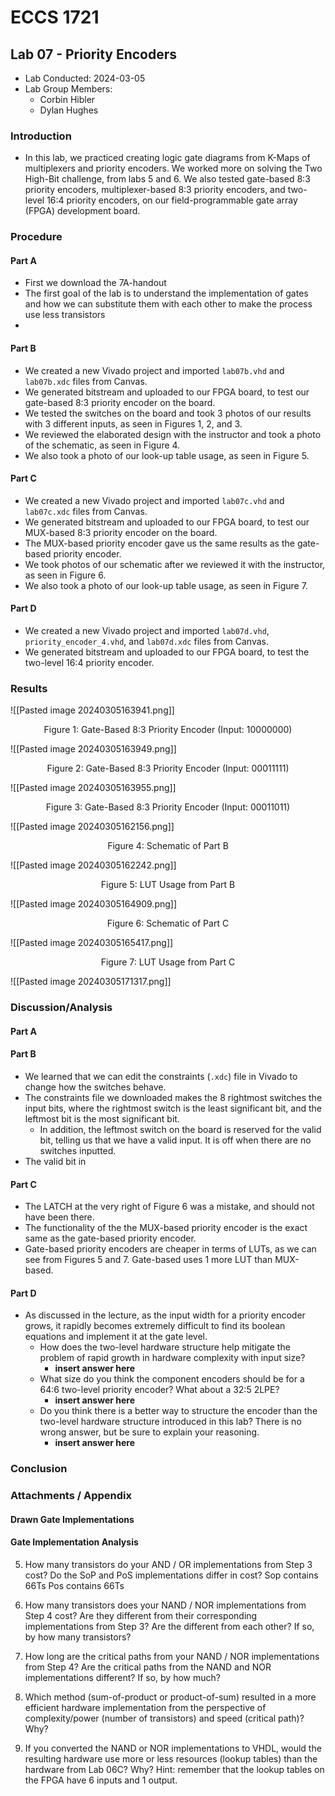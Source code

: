 # ECCS 1721
## Lab 07 - Priority Encoders
- Lab Conducted: 2024-03-05
- Lab Group Members:
	- Corbin Hibler
	- Dylan Hughes
### Introduction
- In this lab, we practiced creating logic gate diagrams from K-Maps of multiplexers and priority encoders. We worked more on solving the Two High-Bit challenge, from labs 5 and 6. We also tested gate-based 8:3 priority encoders, multiplexer-based 8:3 priority encoders, and two-level 16:4 priority encoders, on our field-programmable gate array (FPGA) development board.

### Procedure
#### Part A 
- First we download the 7A-handout
- The first goal of the lab is to understand the implementation of gates and how we can substitute them with each other to make the process use less transistors
- 
#### Part B
- We created a new Vivado project and imported `lab07b.vhd` and `lab07b.xdc` files from Canvas.
- We generated bitstream and uploaded to our FPGA board, to test our gate-based 8:3 priority encoder on the board.
- We tested the switches on the board and took 3 photos of our results with 3 different inputs, as seen in Figures 1, 2, and 3.
- We reviewed the elaborated design with the instructor and took a photo of the schematic, as seen in Figure 4.
- We also took a photo of our look-up table usage, as seen in Figure 5.
#### Part C
- We created a new Vivado project and imported `lab07c.vhd` and `lab07c.xdc` files from Canvas.
- We generated bitstream and uploaded to our FPGA board, to test our MUX-based 8:3 priority encoder on the board.
- The MUX-based priority encoder gave us the same results as the gate-based priority encoder.
- We took photos of our schematic after we reviewed it with the instructor, as seen in Figure 6. 
- We also took a photo of our look-up table usage, as seen in Figure 7.
#### Part D
 - We created a new Vivado project and imported `lab07d.vhd`, `priority_encoder_4.vhd`, and `lab07d.xdc` files from Canvas.
- We generated bitstream and uploaded to our FPGA board, to test the two-level 16:4 priority encoder.

### Results
![[Pasted image 20240305163941.png]]
<div style="text-align: center">Figure 1: Gate-Based 8:3 Priority Encoder (Input: 10000000)</div>

![[Pasted image 20240305163949.png]]
<div style="text-align: center">Figure 2: Gate-Based 8:3 Priority Encoder  (Input: 00011111)</div>

![[Pasted image 20240305163955.png]]
<div style="text-align: center">Figure 3: Gate-Based 8:3 Priority Encoder (Input: 00011011)</div>

![[Pasted image 20240305162156.png]]
<div style="text-align: center">Figure 4: Schematic of Part B</div>

![[Pasted image 20240305162242.png]]
<div style="text-align: center">Figure 5: LUT Usage from Part B</div>

![[Pasted image 20240305164909.png]]
<div style="text-align: center">Figure 6: Schematic of Part C</div>

![[Pasted image 20240305165417.png]]
<div style="text-align: center">Figure 7: LUT Usage from Part C</div>

![[Pasted image 20240305171317.png]]
### Discussion/Analysis
#### Part A

#### Part B
- We learned that we can edit the constraints (`.xdc`) file in Vivado to change how the switches behave.
- The constraints file we downloaded makes the 8 rightmost switches the input bits, where the rightmost switch is the least significant bit, and the leftmost bit is the most significant bit.
	- In addition, the leftmost switch on the board is reserved for the valid bit, telling us that we have a valid input. It is off when there are no switches inputted.
- The valid bit in 
#### Part C
- The LATCH at the very right of Figure 6 was a mistake, and should not have been there.
- The functionality of the the MUX-based priority encoder is the exact same as the gate-based priority encoder.
- Gate-based priority encoders are cheaper in terms of LUTs, as we can see from Figures 5 and 7. Gate-based uses 1 more LUT than MUX-based.
#### Part D
- As discussed in the lecture, as the input width for a priority encoder grows, it rapidly becomes extremely difficult to find its boolean equations and implement it at the gate level. 
	- How does the two-level hardware structure help mitigate the problem of rapid growth in hardware complexity with input size? 
		- **insert answer here**
	- What size do you think the component encoders should be for a 64:6 two-level priority encoder? What about a 32:5 2LPE?
		- **insert answer here**
	- Do you think there is a better way to structure the encoder than the two-level hardware structure introduced in this lab? There is no wrong answer, but be sure to explain your reasoning.
		- **insert answer here**
### Conclusion


### Attachments / Appendix
#### Drawn Gate Implementations


#### Gate Implementation Analysis
5. How many transistors do your AND / OR implementations from Step 3 cost? Do the SoP and PoS implementations differ in cost?
Sop contains 66Ts
Pos contains 66Ts


6. How many transistors does your NAND / NOR implementations from Step 4 cost? Are they different from their corresponding implementations from Step 3? Are the different from each other? If so, by how many transistors?



7. How long are the critical paths from your NAND / NOR implementations from Step 4? Are the critical paths from the NAND and NOR implementations different? If so, by how much?



8. Which method (sum-of-product or product-of-sum) resulted in a more efficient hardware implementation from the perspective of complexity/power (number of transistors) and speed (critical path)? Why?



9. If you converted the NAND or NOR implementations to VHDL, would the resulting hardware use more or less resources (lookup tables) than the hardware from Lab 06C? Why? Hint: remember that the lookup tables on the FPGA have 6 inputs and 1 output.


